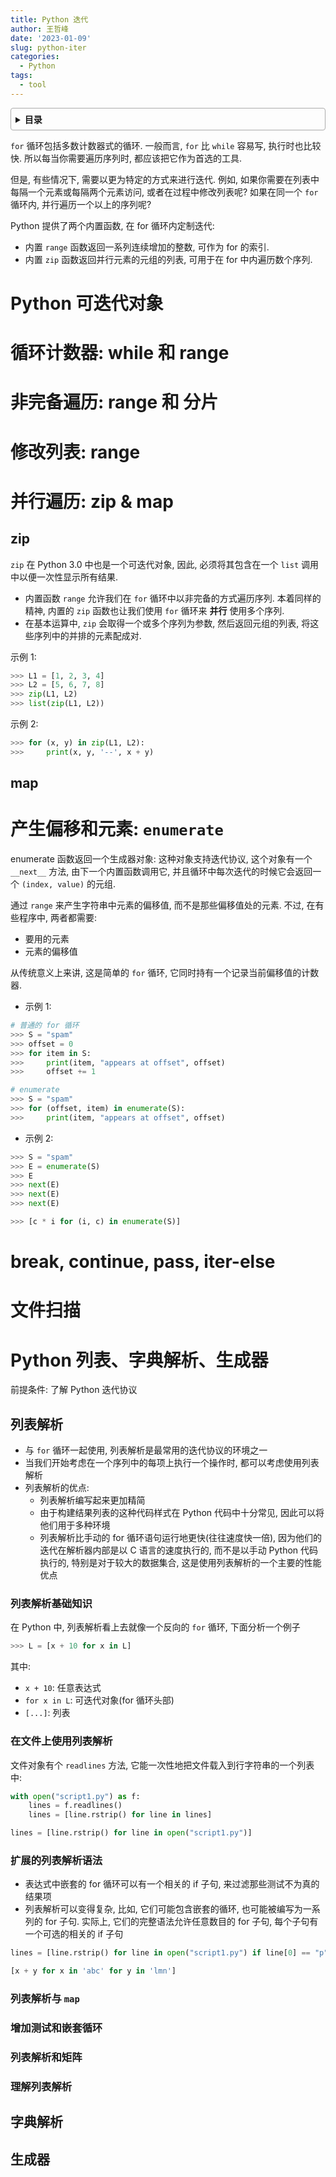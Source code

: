 ```yaml
---
title: Python 迭代
author: 王哲峰
date: '2023-01-09'
slug: python-iter
categories:
  - Python
tags:
  - tool
---
```


<style>
details {
    border: 1px solid #aaa;
    border-radius: 4px;
    padding: .5em .5em 0;
}
summary {
    font-weight: bold;
    margin: -.5em -.5em 0;
    padding: .5em;
}
details[open] {
    padding: .5em;
}
details[open] summary {
    border-bottom: 1px solid #aaa;
    margin-bottom: .5em;
}
img {
    pointer-events: none;
}
</style>

<details><summary>目录</summary><p>

- [Python 可迭代对象](#python-可迭代对象)
- [循环计数器: while 和 range](#循环计数器-while-和-range)
- [非完备遍历: range 和 分片](#非完备遍历-range-和-分片)
- [修改列表: range](#修改列表-range)
- [并行遍历: zip \& map](#并行遍历-zip--map)
  - [zip](#zip)
  - [map](#map)
- [产生偏移和元素: `enumerate`](#产生偏移和元素-enumerate)
- [break, continue, pass, iter-else](#break-continue-pass-iter-else)
- [文件扫描](#文件扫描)
- [Python 列表、字典解析、生成器](#python-列表字典解析生成器)
  - [列表解析](#列表解析)
    - [列表解析基础知识](#列表解析基础知识)
    - [在文件上使用列表解析](#在文件上使用列表解析)
    - [扩展的列表解析语法](#扩展的列表解析语法)
    - [列表解析与 `map`](#列表解析与-map)
    - [增加测试和嵌套循环](#增加测试和嵌套循环)
    - [列表解析和矩阵](#列表解析和矩阵)
    - [理解列表解析](#理解列表解析)
  - [字典解析](#字典解析)
  - [生成器](#生成器)
</p></details><p></p>

`for` 循环包括多数计数器式的循环. 一般而言, `for` 比 `while` 容易写, 
执行时也比较快. 所以每当你需要遍历序列时, 都应该把它作为首选的工具. 

但是, 有些情况下, 需要以更为特定的方式来进行迭代. 例如, 
如果你需要在列表中每隔一个元素或每隔两个元素访问, 或者在过程中修改列表呢? 
如果在同一个 `for` 循环内, 并行遍历一个以上的序列呢? 

Python 提供了两个内置函数, 在 for 循环内定制迭代:

* 内置 `range` 函数返回一系列连续增加的整数, 可作为 for 的索引. 
* 内置 `zip` 函数返回并行元素的元组的列表, 可用于在 for 中内遍历数个序列. 

# Python 可迭代对象


# 循环计数器: while 和 range


# 非完备遍历: range 和 分片


# 修改列表: range


# 并行遍历: zip & map

## zip

`zip` 在 Python 3.0 中也是一个可迭代对象, 因此, 必须将其包含在一个 `list` 调用中以便一次性显示所有结果. 

* 内置函数 `range` 允许我们在 `for` 循环中以非完备的方式遍历序列. 本着同样的精神, 内置的 `zip` 
  函数也让我们使用 `for` 循环来 **并行** 使用多个序列. 
* 在基本运算中, `zip` 会取得一个或多个序列为参数, 然后返回元组的列表, 将这些序列中的并排的元素配成对. 

示例 1:

```python
>>> L1 = [1, 2, 3, 4]
>>> L2 = [5, 6, 7, 8]
>>> zip(L1, L2)
>>> list(zip(L1, L2))
```

示例 2:

```python
>>> for (x, y) in zip(L1, L2):
>>>     print(x, y, '--', x + y)
```

## map

# 产生偏移和元素: `enumerate`

enumerate 函数返回一个生成器对象: 这种对象支持迭代协议, 这个对象有一个 `__next__` 方法, 
由下一个内置函数调用它, 并且循环中每次迭代的时候它会返回一个 `(index, value)` 的元组. 

通过 `range` 来产生字符串中元素的偏移值, 而不是那些偏移值处的元素. 不过, 在有些程序中, 两者都需要: 

- 要用的元素
- 元素的偏移值

从传统意义上来讲, 这是简单的 `for` 循环, 它同时持有一个记录当前偏移值的计数器. 

- 示例 1:

```python
# 普通的 for 循环
>>> S = "spam"
>>> offset = 0
>>> for item in S:
>>>     print(item, "appears at offset", offset)
>>>     offset += 1

# enumerate
>>> S = "spam"
>>> for (offset, item) in enumerate(S):
>>>     print(item, "appears at offset", offset)
```

- 示例 2:

```python
>>> S = "spam"
>>> E = enumerate(S)
>>> E
>>> next(E)
>>> next(E)
>>> next(E)

>>> [c * i for (i, c) in enumerate(S)]
```

# break, continue, pass, iter-else

# 文件扫描

# Python 列表、字典解析、生成器

前提条件: 了解 Python 迭代协议

## 列表解析

* 与 `for` 循环一起使用, 列表解析是最常用的迭代协议的环境之一
* 当我们开始考虑在一个序列中的每项上执行一个操作时, 都可以考虑使用列表解析
* 列表解析的优点: 
    - 列表解析编写起来更加精简
    - 由于构建结果列表的这种代码样式在 Python 代码中十分常见, 因此可以将他们用于多种环境
    - 列表解析比手动的 for 循环语句运行地更快(往往速度快一倍), 因为他们的迭代在解析器内部是以 C 
      语言的速度执行的, 而不是以手动 Python 代码执行的, 特别是对于较大的数据集合, 
      这是使用列表解析的一个主要的性能优点

### 列表解析基础知识

在 Python 中, 列表解析看上去就像一个反向的 `for` 循环, 下面分析一个例子

```python
>>> L = [x + 10 for x in L]
```

其中: 

- `x + 10`: 任意表达式
- `for x in L`: 可迭代对象(for 循环头部)
- `[...]`: 列表

### 在文件上使用列表解析

文件对象有个 `readlines` 方法, 它能一次性地把文件载入到行字符串的一个列表中:

```python
with open("script1.py") as f:
    lines = f.readlines()
    lines = [line.rstrip() for line in lines]
```

```python
lines = [line.rstrip() for line in open("script1.py")]
```

### 扩展的列表解析语法

- 表达式中嵌套的 for 循环可以有一个相关的 if 子句, 来过滤那些测试不为真的结果项
- 列表解析可以变得复杂, 比如, 它们可能包含嵌套的循环, 也可能被编写为一系列的 for 子句. 
  实际上, 它们的完整语法允许任意数目的 for 子句, 每个子句有一个可选的相关的 if 子句

```python
lines = [line.rstrip() for line in open("script1.py") if line[0] == "p"]
```

```python
[x + y for x in 'abc' for y in 'lmn']
```

### 列表解析与 `map`

### 增加测试和嵌套循环

### 列表解析和矩阵

### 理解列表解析

## 字典解析

## 生成器

